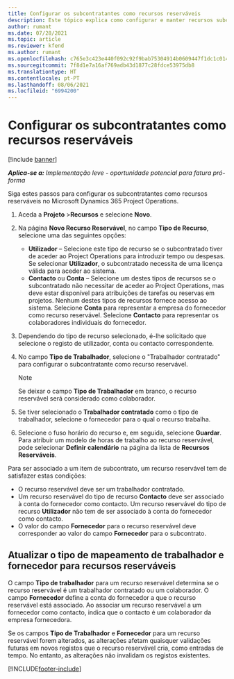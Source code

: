 ```yaml
---
title: Configurar os subcontratantes como recursos reserváveis
description: Este tópico explica como configurar e manter recursos subcontratados que são criados a partir de utilizadores e contactos no sistema, para que possam ser associados a subcontratos no Microsoft Dynamics 365 Project Operations.
author: rumant
ms.date: 07/28/2021
ms.topic: article
ms.reviewer: kfend
ms.author: rumant
ms.openlocfilehash: c765e3c423e440f092c92f9bab75304914b0609447f1dc1c014f98801561b7a6
ms.sourcegitcommit: 7f8d1e7a16af769adb43d1877c28fdce53975db8
ms.translationtype: HT
ms.contentlocale: pt-PT
ms.lasthandoff: 08/06/2021
ms.locfileid: "6994200"
---
```

# <a name="set-up-subcontractors-as-bookable-resources"></a>Configurar os subcontratantes como recursos reserváveis

[!include [banner](../../includes/dataverse-preview.md)]

_**Aplica-se a:** Implementação leve - oportunidade potencial para fatura pró-forma_

Siga estes passos para configurar os subcontratantes como recursos reserváveis no Microsoft Dynamics 365 Project Operations.

1. Aceda a **Projeto** \>**Recursos** e selecione **Novo**.
2. Na página **Novo Recurso Reservável**, no campo **Tipo de Recurso**, selecione uma das seguintes opções:

    - **Utilizador** – Selecione este tipo de recurso se o subcontratado tiver de aceder ao Project Operations para introduzir tempo ou despesas. Se selecionar **Utilizador**, o subcontratado necessita de uma licença válida para aceder ao sistema.
    - **Contacto** ou **Conta** – Selecione um destes tipos de recursos se o subcontratado não necessitar de aceder ao Project Operations, mas deve estar disponível para atribuições de tarefas ou reservas em projetos. Nenhum destes tipos de recursos fornece acesso ao sistema. Selecione **Conta** para representar a empresa do fornecedor como recurso reservável. Selecione **Contacto** para representar os colaboradores individuais do fornecedor.

3. Dependendo do tipo de recurso selecionado, é-lhe solicitado que selecione o registo de utilizador, conta ou contacto correspondente.
4. No campo **Tipo de Trabalhador**, selecione o "Trabalhador contratado" para configurar o subcontratante como recurso reservável.

    > [!NOTE]
    > Se deixar o campo **Tipo de Trabalhador** em branco, o recurso reservável será considerado como colaborador.

5. Se tiver selecionado o **Trabalhador contratado** como o tipo de trabalhador, selecione o fornecedor para o qual o recurso trabalha.
6. Selecione o fuso horário do recurso e, em seguida, selecione **Guardar**. Para atribuir um modelo de horas de trabalho ao recurso reservável, pode selecionar **Definir calendário** na página da lista de **Recursos Reserváveis**.

Para ser associado a um item de subcontrato, um recurso reservável tem de satisfazer estas condições:

- O recurso reservável deve ser um trabalhador contratado.
- Um recurso reservável do tipo de recurso **Contacto** deve ser associado à conta do fornecedor como contacto. Um recurso reservável do tipo de recurso **Utilizador** não tem de ser associado à conta do fornecedor como contacto.
- O valor do campo **Fornecedor** para o recurso reservável deve corresponder ao valor do campo **Fornecedor** para o subcontrato.

## <a name="update-the-type-of-worker-and-vendor-mapping-for-bookable-resources"></a>Atualizar o tipo de mapeamento de trabalhador e fornecedor para recursos reserváveis

O campo **Tipo de trabalhador** para um recurso reservável determina se o recurso reservável é um trabalhador contratado ou um colaborador. O campo **Fornecedor** define a conta do fornecedor a que o recurso reservável está associado. Ao associar um recurso reservável a um fornecedor como contacto, indica que o contacto é um colaborador da empresa fornecedora.

Se os campos **Tipo de Trabalhador** e **Fornecedor** para um recurso reservável forem alterados, as alterações afetam quaisquer validações futuras em novos registos que o recurso reservável cria, como entradas de tempo. No entanto, as alterações não invalidam os registos existentes.

[!INCLUDE[footer-include](../../includes/footer-banner.md)]

